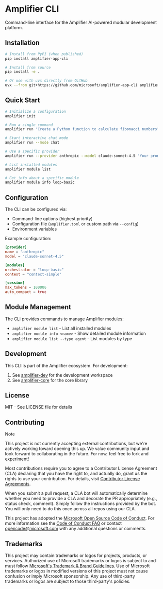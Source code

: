 # Amplifier CLI

Command-line interface for the Amplifier AI-powered modular development platform.

## Installation

```bash
# Install from PyPI (when published)
pip install amplifier-app-cli

# Install from source
pip install -e .

# Or use with uvx directly from GitHub
uvx --from git+https://github.com/microsoft/amplifier-app-cli amplifier --help
```

## Quick Start

```bash
# Initialize a configuration
amplifier init

# Run a single command
amplifier run "Create a Python function to calculate fibonacci numbers"

# Start interactive chat mode
amplifier run --mode chat

# Use a specific provider
amplifier run --provider anthropic --model claude-sonnet-4.5 "Your prompt"

# List installed modules
amplifier module list

# Get info about a specific module
amplifier module info loop-basic
```

## Configuration

The CLI can be configured via:
- Command-line options (highest priority)
- Configuration file (`amplifier.toml` or custom path via `--config`)
- Environment variables

Example configuration:
```toml
[provider]
name = "anthropic"
model = "claude-sonnet-4.5"

[modules]
orchestrator = "loop-basic"
context = "context-simple"

[session]
max_tokens = 100000
auto_compact = true
```

## Module Management

The CLI provides commands to manage Amplifier modules:

- `amplifier module list` - List all installed modules
- `amplifier module info <name>` - Show detailed module information
- `amplifier module list --type agent` - List modules by type

## Development

This CLI is part of the Amplifier ecosystem. For development:

1. See [amplifier-dev](https://github.com/microsoft/amplifier-dev) for the development workspace
2. See [amplifier-core](https://github.com/microsoft/amplifier-core) for the core library

## License

MIT - See LICENSE file for details

## Contributing

> [!NOTE]
> This project is not currently accepting external contributions, but we're actively working toward opening this up. We value community input and look forward to collaborating in the future. For now, feel free to fork and experiment!

Most contributions require you to agree to a
Contributor License Agreement (CLA) declaring that you have the right to, and actually do, grant us
the rights to use your contribution. For details, visit [Contributor License Agreements](https://cla.opensource.microsoft.com).

When you submit a pull request, a CLA bot will automatically determine whether you need to provide
a CLA and decorate the PR appropriately (e.g., status check, comment). Simply follow the instructions
provided by the bot. You will only need to do this once across all repos using our CLA.

This project has adopted the [Microsoft Open Source Code of Conduct](https://opensource.microsoft.com/codeofconduct/).
For more information see the [Code of Conduct FAQ](https://opensource.microsoft.com/codeofconduct/faq/) or
contact [opencode@microsoft.com](mailto:opencode@microsoft.com) with any additional questions or comments.

## Trademarks

This project may contain trademarks or logos for projects, products, or services. Authorized use of Microsoft
trademarks or logos is subject to and must follow
[Microsoft's Trademark & Brand Guidelines](https://www.microsoft.com/legal/intellectualproperty/trademarks/usage/general).
Use of Microsoft trademarks or logos in modified versions of this project must not cause confusion or imply Microsoft sponsorship.
Any use of third-party trademarks or logos are subject to those third-party's policies.
